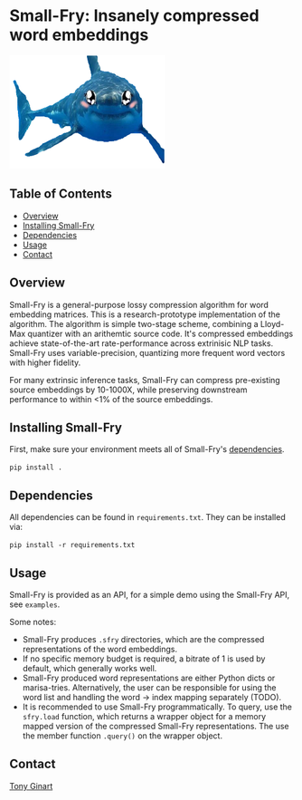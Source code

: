 # Small-Fry: Insanely compressed word embeddings

<img src="/docs/mascot.png" height="200" >

Table of Contents
-----------------

  * [Overview](#overview)  
  * [Installing Small-Fry](#installing-small-fry)
   * [Dependencies](#dependencies)
  * [Usage](#usage)
  * [Contact](#contact)

Overview
-----------------

Small-Fry is a general-purpose lossy compression algorithm for word embedding matrices. This is a research-prototype implementation of the algorithm. The algorithm is simple two-stage scheme, combining a Lloyd-Max quantizer with an arithemtic source code. It's compressed embeddings achieve state-of-the-art rate-performance across extrinisic NLP tasks. Small-Fry uses variable-precision, quantizing more frequent word vectors with higher fidelity.

For many extrinsic inference tasks, Small-Fry can compress pre-existing source embeddings by 10-1000X, while preserving downstream performance to within <1% of the source embeddings.


Installing Small-Fry
-----------------
First, make sure your environment meets all of Small-Fry's [dependencies](#dependencies).

`pip install .`


Dependencies
-----------------
All dependencies can be found in `requirements.txt`. They can be installed via:

`pip install -r requirements.txt`


Usage
-----------------

Small-Fry is provided as an API, for a simple demo using the Small-Fry API, see `examples`. 

Some notes:
* Small-Fry produces ```.sfry``` directories, which are the compressed representations of the word embeddings. <br />
* If no specific memory budget is required, a bitrate of 1 is used by default, which generally works well. <br />
* Small-Fry produced word representations are either Python dicts or marisa-tries. Alternatively, the user can be responsible for using the word list and handling the word -> index mapping separately (TODO). <br />
* It is recommended to use Small-Fry programmatically. To query, use the ```sfry.load``` function, which returns a wrapper object for a memory mapped version of the compressed Small-Fry representations. The use the member function ```.query()``` on the wrapper object.


Contact
-----------------

[Tony Ginart](http://web.stanford.edu/~tginart/)
